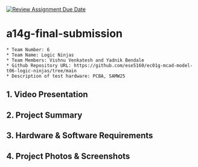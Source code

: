 [![Review Assignment Due Date](https://classroom.github.com/assets/deadline-readme-button-24ddc0f5d75046c5622901739e7c5dd533143b0c8e959d652212380cedb1ea36.svg)](https://classroom.github.com/a/kzkUPShx)
# a14g-final-submission

    * Team Number: 6
    * Team Name: Logic Ninjas
    * Team Members: Vishnu Venkatesh and Yadnik Bendale
    * Github Repository URL: https://github.com/ese5160/ec01g-mcad-model-t06-logic-ninjas/tree/main
    * Description of test hardware: PCBA, SAMW25


## 1. Video Presentation

## 2. Project Summary

## 3. Hardware & Software Requirements

## 4. Project Photos & Screenshots
